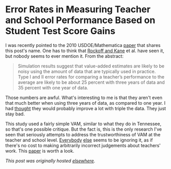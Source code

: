 # Error Rates in Measuring Teacher and School Performance Based on Student Test Score Gains



I was recently pointed to the 2010 USDOE/Mathematica <a href="http://www.mathematica-mpr.com/publications/pdfs/education/error_rates.pdf">paper</a> that shares this post's name. One has to think that <a href="http://planspace.org/2013/03/06/value-added-measures-unstable-responses-from-rockoff-and-kane/">Rockoff and Kane</a> et al. have seen it, but nobody seems to ever mention it. From the abstract:

<blockquote>Simulation results suggest that value-added estimates are likely to be noisy using the amount of data that are typically used in practice. Type I and II error rates for comparing a teacher’s performance to the average are likely to be about 25 percent with three years of data and 35 percent with one year of data.</blockquote>
Those numbers are awful. What's interesting to me is that they aren't even that much better when using three years of data, as compared to one year. I had <a href="http://planspace.org/2013/03/06/value-added-measures-unstable-responses-from-rockoff-and-kane/">thought</a> they would probably improve a lot with triple the data. They just stay bad.

This study used a fairly simple VAM, similar to what they do in Tennessee, so that's one possible critique. But the fact is, this is the only research I've seen that seriously attempts to address the trustworthiness of VAM at the teacher and school level. <a href="http://www.metproject.org/">Everybody</a> <a href="http://obs.rc.fas.harvard.edu/chetty/value_added.pdf">else</a> seems to be ignoring it, as if there's no cost to making arbitrarily incorrect judgements about teachers' work. This <a href="http://www.mathematica-mpr.com/publications/pdfs/education/error_rates.pdf">paper</a> is worth a look.



*This post was originally hosted [elsewhere](https://planspacedotorg.wordpress.com/2013/03/21/error-rates-in-measuring-teacher-and-school-performance-based-on-student-test-score-gains/).*
